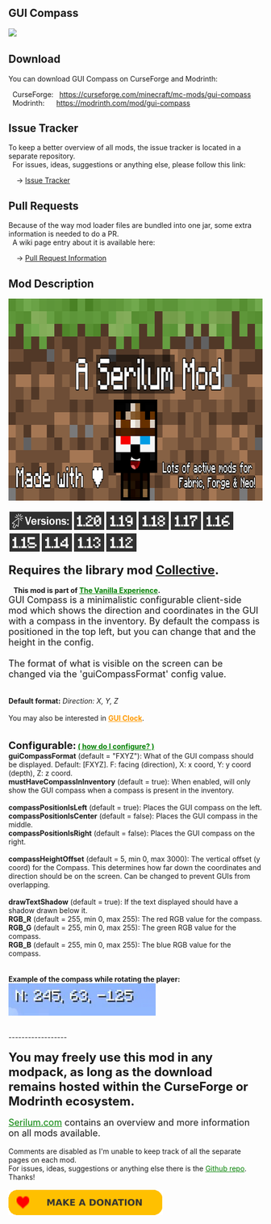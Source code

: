 <h2>GUI Compass</h2>
<p><a href="https://github.com/Serilum/GUI-Compass"><img src="https://serilum.com/assets/data/logo/gui-compass.png"></a></p><h2>Download</h2>
<p>You can download GUI Compass on CurseForge and Modrinth:</p><p>&nbsp;&nbsp;CurseForge: &nbsp;&nbsp;<a href="https://curseforge.com/minecraft/mc-mods/gui-compass">https://curseforge.com/minecraft/mc-mods/gui-compass</a><br>&nbsp;&nbsp;Modrinth: &nbsp;&nbsp;&nbsp;&nbsp;&nbsp;<a href="https://modrinth.com/mod/gui-compass">https://modrinth.com/mod/gui-compass</a></p>
<h2>Issue Tracker</h2>
<p>To keep a better overview of all mods, the issue tracker is located in a separate repository.<br>&nbsp;&nbsp;For issues, ideas, suggestions or anything else, please follow this link:</p>
<p>&nbsp;&nbsp;&nbsp;&nbsp;-> <a href="https://serilum.com/url/issue-tracker">Issue Tracker</a></p>
<h2>Pull Requests</h2>
<p>Because of the way mod loader files are bundled into one jar, some extra information is needed to do a PR.<br>&nbsp;&nbsp;A wiki page entry about it is available here:</p>
<p>&nbsp;&nbsp;&nbsp;&nbsp;-> <a href="https://serilum.com/url/pull-requests">Pull Request Information</a></p>
<h2>Mod Description</h2>
<p><a href="https://serilum.com/" rel="nofollow"><img src="https://github.com/Serilum/.cdn/blob/main/description/header/header.png" alt="" width="838" height="400"></a><br><br><a href="https://legacy.curseforge.com/minecraft/mc-mods/gui-compass/files"><img src="https://github.com/Serilum/.cdn/raw/main/description/versions/header.png"></a><a href="https://legacy.curseforge.com/minecraft/mc-mods/gui-compass/files/all?filter-status=1&filter-game-version=1738749986:75125" rel="nofollow"><img src="https://github.com/Serilum/.cdn/raw/main/description/versions/1_20.png"></a><a href="https://legacy.curseforge.com/minecraft/mc-mods/gui-compass/files/all?filter-status=1&filter-game-version=1738749986:73407" rel="nofollow"><img src="https://github.com/Serilum/.cdn/raw/main/description/versions/1_19.png"></a><a href="https://legacy.curseforge.com/minecraft/mc-mods/gui-compass/files/all?filter-status=1&filter-game-version=1738749986:73250" rel="nofollow"><img src="https://github.com/Serilum/.cdn/raw/main/description/versions/1_18.png"></a><a href="https://legacy.curseforge.com/minecraft/mc-mods/gui-compass/files/all?filter-status=1&filter-game-version=1738749986:73242" rel="nofollow"><img src="https://github.com/Serilum/.cdn/raw/main/description/versions/1_17.png"></a><a href="https://legacy.curseforge.com/minecraft/mc-mods/gui-compass/files/all?filter-status=1&filter-game-version=1738749986:70886" rel="nofollow"><img src="https://github.com/Serilum/.cdn/raw/main/description/versions/1_16.png"></a><a href="https://legacy.curseforge.com/minecraft/mc-mods/gui-compass/files/all?filter-status=1&filter-game-version=1738749986:68722" rel="nofollow"><img src="https://github.com/Serilum/.cdn/raw/main/description/versions/1_15.png"></a><a href="https://legacy.curseforge.com/minecraft/mc-mods/gui-compass/files/all?filter-status=1&filter-game-version=1738749986:64806" rel="nofollow"><img src="https://github.com/Serilum/.cdn/raw/main/description/versions/1_14.png"></a><a href="https://legacy.curseforge.com/minecraft/mc-mods/gui-compass/files/all?filter-status=1&filter-game-version=1738749986:55023" rel="nofollow"><img src="https://github.com/Serilum/.cdn/raw/main/description/versions/1_13.png"></a><a href="https://legacy.curseforge.com/minecraft/mc-mods/gui-compass/files/all?filter-status=1&filter-game-version=1738749986:628" rel="nofollow"><img src="https://github.com/Serilum/.cdn/raw/main/description/versions/1_12.png"></a><br><br><strong><span style="font-size:24px">Requires the library mod&nbsp;<a style="font-size:24px" href="https://www.curseforge.com/minecraft/mc-mods/collective" rel="nofollow">Collective</a>.</span></strong><strong>&nbsp;<br><br> &nbsp; &nbsp;This mod is part of <span style="color:#008000"><a style="color:#008000" href="https://curseforge.com/minecraft/modpacks/the-vanilla-experience" rel="nofollow">The Vanilla Experience</a></span>.</strong><br><span style="font-size:18px">GUI Compass is a minimalistic configurable client-side mod which shows the direction and coordinates in the GUI with a compass in the inventory. By default the compass is positioned in the top left, but you can change that and the height in the config.<br><br>The format of what is visible on the screen can be changed via the 'guiCompassFormat' config value.</span><br><br><br><strong>Default format:</strong>&nbsp;<em>Direction: X, Y, Z<br><br></em>You may also be interested in <span style="color:#f90"><strong><a style="color:#f90" href="https://www.curseforge.com/minecraft/mc-mods/gui-clock" rel="nofollow">GUI Clock</a></strong></span>.<br><br><br><strong><span style="font-size:20px">Configurable:</span> <span style="color:#008000;font-size:14px"><a style="color:#008000" href="https://serilum.com/url/issue-trackerwiki/how-to-configure-mods" rel="nofollow">(&nbsp;how do I configure?&nbsp;)</a></span><br></strong><strong>guiCompassFormat</strong>&nbsp;(default = "FXYZ"): What of the GUI compass should be displayed. Default: [FXYZ]. F: facing (direction), X: x coord, Y: y coord (depth), Z: z coord.<strong><br>mustHaveCompassInInventory</strong>&nbsp;(default = true):&nbsp;When enabled, will only show the GUI compass when a compass is present in the inventory.<br><br><strong>compassPositionIsLeft</strong>&nbsp;(default = true):&nbsp;Places the GUI compass on the left.<br><strong>compassPositionIsCenter</strong>&nbsp;(default = false):&nbsp;Places the GUI compass in the middle.<br><strong>compassPositionIsRight</strong>&nbsp;(default = false):&nbsp;Places the GUI compass on the right.<strong><br><br>compassHeightOffset</strong>&nbsp;(default = 5, min 0, max 3000):&nbsp;The vertical offset (y coord) for the Compass. This determines how far down the coordinates and direction should be on the screen. Can be changed to prevent GUIs from overlapping.<br><br><strong>drawTextShadow</strong> (default = true): If the text displayed should have a shadow drawn below it.<br><strong>RGB_R</strong>&nbsp;(default = 255, min 0, max 255):&nbsp;The red RGB value for the compass.<br><strong>RGB_G</strong>&nbsp;(default = 255, min 0, max 255):&nbsp;The green RGB value for the compass.<br><strong>RGB_B</strong>&nbsp;(default = 255, min 0, max 255):&nbsp;The blue RGB value for the compass.<br><br><br><strong>Example of the compass while rotating the player:<br><picture><img src="https://github.com/Serilum/.cdn/raw/main/projects/gui-compass/a.gif" width="292" height="64"></picture></strong></p>
<p><br>------------------<br><br><span style="font-size:24px"><strong>You may freely use this mod in any modpack, as long as the download remains hosted within the CurseForge or Modrinth ecosystem.</strong></span><br><br><span style="font-size:18px"><a style="font-size:18px;color:#008000" href="https://serilum.com/" rel="nofollow">Serilum.com</a> contains an overview and more information on all mods available.</span><br><br><span style="font-size:14px">Comments are disabled as I'm unable to keep track of all the separate pages on each mod.</span><span style="font-size:14px"><br>For issues, ideas, suggestions or anything else there is the&nbsp;<a style="font-size:14px;color:#008000" href="https://serilum.com/url/issue-tracker" rel="nofollow">Github repo</a>. Thanks!</span><span style="font-size:6px"><br><br></span><a href="https://ricksouth.com/donate" rel="nofollow"><img src="https://github.com/Serilum/.cdn/raw/main/description/shields/donation_rounded.svg" alt="" width="306" height="50"></a></p>